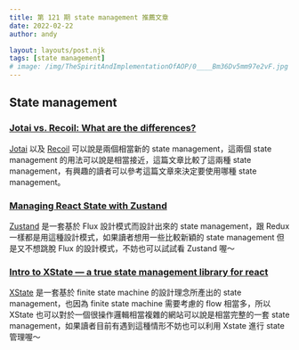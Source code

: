 ```yaml
---
title: 第 121 期 state management 推薦文章
date: 2022-02-22
author: andy

layout: layouts/post.njk
tags: [state management]
# image: /img/TheSpiritAndImplementationOfAOP/0____Bm36Dv5mm97e2vF.jpg
---
```


## State management

<!-- summary -->
### [Jotai vs. Recoil: What are the differences?](https://blog.logrocket.com/jotai-vs-recoil-what-are-the-differences/)

[Jotai](https://github.com/pmndrs/jotai) 以及 [Recoil](https://github.com/facebookexperimental/Recoil) 可以說是兩個相當新的 state management，這兩個 state management 的用法可以說是相當接近，這篇文章比較了這兩種 state management，有興趣的讀者可以參考這篇文章來決定要使用哪種 state management。

### [Managing React State with Zustand](https://dev.to/aaronksaunders/managing-react-state-with-zustand-2e8k)

[Zustand](https://github.com/pmndrs/zustand) 是一套基於 Flux 設計模式而設計出來的 state management，跟 Redux 一樣都是用這種設計模式，如果讀者想用一些比較新穎的 state management 但是又不想跳脫 Flux 的設計模式，不妨也可以試試看 Zustand 喔～

### [Intro to XState — a true state management library for react](https://medium.com/weekly-webtips/intro-to-xstate-a-true-state-management-system-library-for-react-d8c0051c71e4)

[XState](https://github.com/statelyai/xstate) 是一套基於 finite state machine 的設計理念所產出的 state management，也因為 finite state machine 需要考慮的 flow 相當多，所以 XState 也可以對於一個很操作邏輯相當複雜的網站可以說是相當完整的一套 state management，如果讀者目前有遇到這種情形不妨也可以利用 Xstate 進行 state 管理喔～
